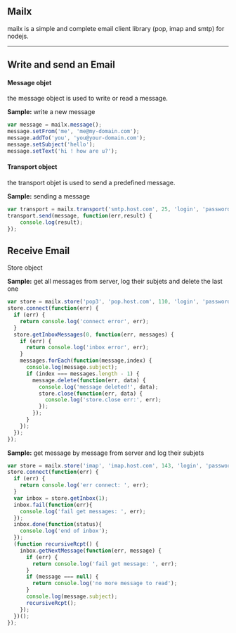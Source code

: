Mailx
-------

mailx is a simple and complete email client library (pop, imap and smtp) for nodejs. 

----------

<i class="icon-pencil"></i> Write and send an Email
---------------------------------------------------

#### <i class="icon-file"></i> Message objet
the message object is used to write or read a message.

**Sample:** write a new message
```javascript
var message = mailx.message();
message.setFrom('me', 'me@my-domain.com');
message.addTo('you', 'you@your-domain.com');
message.setSubject('hello');
message.setText('hi ! how are u?');
```
#### <i class="icon-upload"></i> Transport object
the transport objet is used to send a predefined message.

**Sample:** sending a message
```javascript
var transport = mailx.transport('smtp.host.com', 25, 'login', 'password');
transport.send(message, function(err,result) {
    console.log(result);
});
```

<i class="icon-download"></i> Receive Email
-------------------------------------------

<i class="icon-download"></i> Store object

**Sample:** get all messages from server, log their subjets and delete the last one
```javascript
var store = mailx.store('pop3', 'pop.host.com', 110, 'login', 'password');
store.connect(function(err) {
  if (err) {
    return console.log('connect error', err);
  }
  store.getInboxMessages(0, function(err, messages) {
    if (err) {
      return console.log('inbox error', err);
    }
    messages.forEach(function(message,index) {
      console.log(message.subject);
      if (index === messages.length - 1) {
        message.delete(function(err, data) {
          console.log('message deleted!', data);
          store.close(function(err, data) {
            console.log('store.close err:', err);
          });
        });
      }
    });
  });
});
```

**Sample:** get message by message from server and log their subjets
```javascript
var store = mailx.store('imap', 'imap.host.com', 143, 'login', 'password');
store.connect(function(err) {
  if (err) {
    return console.log('err connect: ', err);
  }
  var inbox = store.getInbox(1);
  inbox.fail(function(err){
    console.log('fail get messages: ', err);
  });
  inbox.done(function(status){  
    console.log('end of inbox');
  });
  (function recursiveRcpt() {
    inbox.getNextMessage(function(err, message) {
      if (err) {
        return console.log('fail get message: ', err);
      }
      if (message === null) {
        return console.log('no more message to read');
      }
      console.log(message.subject);
      recursiveRcpt();
    });
  })();
});
```

